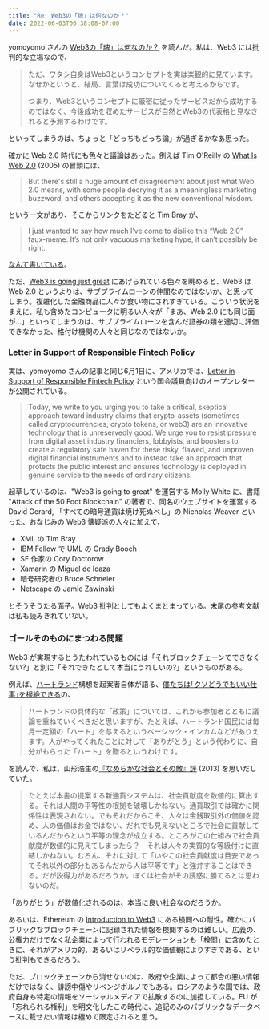 ```yaml
---
title: "Re: Web3の「魂」は何なのか？"
date: 2022-06-03T06:38:08-07:00
---
```


yomoyomo さんの [Web3の「魂」は何なのか？](https://wirelesswire.jp/2022/06/82564/) を読んだ。私は、Web3 には批判的な立場なので、

> ただ、ワタシ自身はWeb3というコンセプトを実は楽観的に見ています。なぜかというと、結局、言葉は成功についてくると考えるからです。
>
> つまり、Web3というコンセプトに厳密に従ったサービスだから成功するのではなく、今後成功を収めたサービスが自然とWeb3の代表格と見なされると予測するわけです。

といってしまうのは、ちょっと「どっちもどっち論」が過ぎるかなあ思った。

確かに Web 2.0 時代にも色々と議論はあった。例えば Tim O'Reilly の [What Is Web 2.0](https://www.oreilly.com/pub/a/web2/archive/what-is-web-20.html) (2005) の冒頭には、

> But there's still a huge amount of disagreement about just what Web 2.0 means, with some people decrying it as a meaningless marketing buzzword, and others accepting it as the new conventional wisdom.

という一文があり、そこからリンクをたどると Tim Bray が、

> I just wanted to say how much I’ve come to dislike this “Web 2.0” faux-meme. It’s not only vacuous marketing hype, it can’t possibly be right.

[なんて書いている](http://www.tbray.org/ongoing/When/200x/2005/08/04/Web-2.0)。

ただ、[Web3 is going just great](https://web3isgoinggreat.com) にあげられている色々を眺めると、Web3 は Web 2.0 というよりは、サブプライムローンの仲間なのではないか、と思ってしまう。複雑化した金融商品に人々が食い物にされすぎている。こういう状況をまえに、私も含めたコンピュータに明るい人々が「まあ、Web 2.0 にも同じ面が...」といってしまうのは、サブプライムローンを含んだ証券の類を適切に評価できなかった、格付け機関の人々と同じなのではないか。

### Letter in Support of Responsible Fintech Policy

実は、yomoyomo さんの記事と同じ6月1日に、アメリカでは、[Letter in Support of Responsible Fintech Policy](https://concerned.tech) という国会議員向けのオープンレターが公開されている。

> Today, we write to you urging you to take a critical, skeptical approach toward industry claims that crypto-assets (sometimes called cryptocurrencies, crypto tokens, or web3) are an innovative technology that is unreservedly good. We urge you to resist pressure from digital asset industry financiers, lobbyists, and boosters to create a regulatory safe haven for these risky, flawed, and unproven digital financial instruments and to instead take an approach that protects the public interest and ensures technology is deployed in genuine service to the needs of ordinary citizens.

起草しているのは、"Web3 is going to great" を運営する Molly White に、書籍 "Attack of the 50 Foot Blockchain" の著者で、同名のウェブサイトを運営する David Gerard, 「すべての暗号通貨は焼け死ぬべし」の Nicholas Weaver といった、おなじみの Web3 懐疑派の人々に加えて、

- XML の Tim Bray
- IBM Fellow で UML の Grady Booch
- SF 作家の Cory Doctorow
- Xamarin の Miguel de Icaza
- 暗号研究者の Bruce Schneier
- Netscape の Jamie Zawinski

とそうそうたる面子。Web3 批判としてもよくまとまっている。末尾の参考文献は私も読みきれていない。

### ゴールそのものにまつわる問題

Web3 が実現するとうたわれているものには「それブロックチェーンでできなくない?」と別に「それできたとして本当にうれしいの?」というものがある。

例えば、[ハートランド](https://heart-land.io/ja/)構想を起案者自体が語る、[僕たちは｢クソどうでもいい仕事｣を根絶できる](https://toyokeizai.net/articles/-/590493)の、

> ハートランドの具体的な「政策」については、これから参加者とともに議論を重ねていくべきだと思いますが、たとえば、ハートランド国民には毎月一定額の「ハート」を与えるというベーシック・インカムなどがありえます。人がやってくれたことに対して「ありがとう」という代わりに、自分がもらった「ハート」を贈るというわけです。

を読んで、私は、山形浩生の[『なめらかな社会とその敵』評](https://cruel.hatenablog.com/entry/20130326/1364268478) (2013) を思いだしていた。

> たとえば本書の提案する新通貨システムは、社会貢献度を数値的に算出する。それは人間の平等性の根拠を破壊しかねない。通貨取引では確かに関係性は表現されない。でもそれだからこそ、人々は金銭取引外の価値を認め、人の価値はお金ではない、だれでも見えないところで社会に貢献しているんだからという平等の理念が成立する。ところがこの仕組みで社会貢献度が数値的に見えてしまったら？　それは人々の実質的な等級付けに直結しかねない。むろん、それに対して「いやこの社会貢献度は目安であってそれ以外の部分もあるんだから人は平等です」と強弁することはできる。だが説得力があるだろうか。ぼくは社会がその誘惑に勝てるとは思わないのだ。

「ありがとう」が数値化されるのは、本当に良い社会なのだろうか。

あるいは、Ethereum の [Introduction to Web3](https://ethereum.org/en/web3/) にある検閲への耐性。確かにパブリックなブロックチェーンに記録された情報を検閲するのは難しい。広義の、公権力だけでなく私企業によって行われるモデレーションも「検閲」に含めたときに、それがアメリカ的、あるいはリベラル的な価値観によりすぎである、という批判もできるだろう。

ただ、ブロックチェーンから消せないのは、政府や企業によって都合の悪い情報だけではなく、誹謗中傷やリベンジポルノでもある。ロシアのような国では、政府自身も特定の情報をソーシャルメディアで拡散するのに加担している。EU が「忘れられる権利」を明文化したこの時代に、追記のみのパブリックなデータベースに載せたい情報は極めて限定されると思う。
